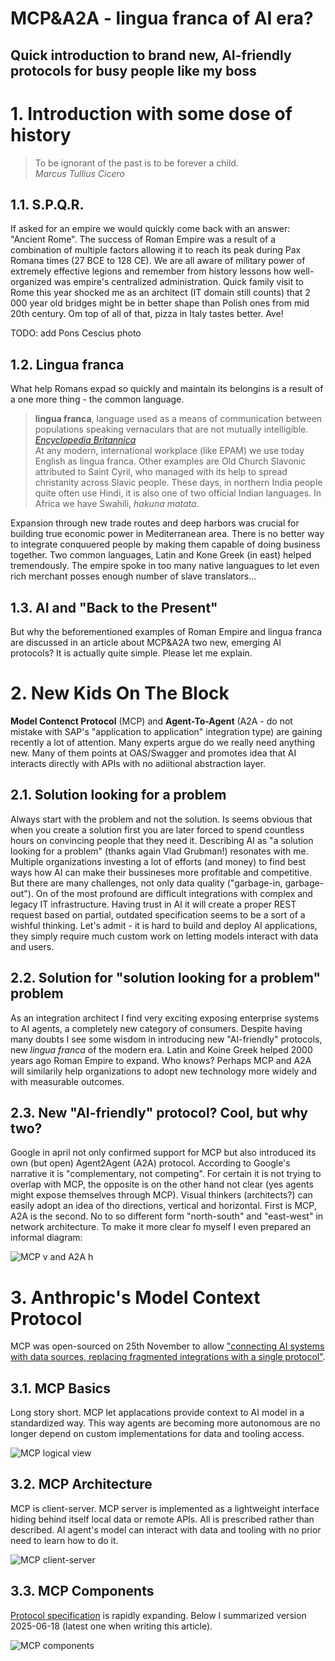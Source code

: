 # MCP&A2A - lingua franca of AI era?
## Quick introduction to brand new, AI-friendly protocols for busy people like my boss

# 1. Introduction with some dose of history

> To be ignorant of the past is to be forever a child.<br>
> *Marcus Tullius Cicero*

## 1.1. S.P.Q.R.

If asked for an empire we would quickly come back with an answer: "Ancient Rome". The success of Roman Empire was a result of a combination of multiple factors allowing it to reach its peak during Pax Romana times (27 BCE to 128 CE). We are all aware of military power of extremely effective legions and remember from history lessons how well-organized was empire's centralized administration. Quick family visit to Rome this year shocked me as an architect (IT domain still counts) that 2 000 year old bridges might be in better shape than Polish ones from mid 20th century. Om top of all of that, pizza in Italy tastes better. Ave!

TODO: add Pons Cescius photo

## 1.2. Lingua franca

What help Romans expad so quickly and maintain its belongins is a result of a one more thing - the common language.

> **lingua franca**, language used as a means of communication between populations speaking vernaculars that are not mutually intelligible.
> [*Encyclopedia Britannica*](https://www.britannica.com/topic/lingua-franca)<br>
> At any modern, international workplace (like EPAM) we use today English as lingua franca. Other examples are Old Church Slavonic attributed to Saint Cyril, who managed with its help to spread christanity across Slavic people. These days, in northern India people quite often use Hindi, it is also one of two official Indian languages. In Africa we have Swahili, *hakuna matata*.

Expansion through new trade routes and deep harbors was crucial for building true economic power in Mediterranean area. There is no better way to integrate conquuered people by making them capable of doing business together. Two common languages, Latin and Kone Greek (in east) helped tremendously. The empire spoke in too many native languagues to let even rich merchant posses enough number of slave translators...

## 1.3. AI and "Back to the Present"

But why the beforementioned examples of Roman Empire and lingua franca are discussed in an article about MCP&A2A two new, emerging AI protocols?
It is actually quite simple. Please let me explain.

# 2. New Kids On The Block
**Model Contenct Protocol** (MCP) and **Agent-To-Agent** (A2A - do not mistake with SAP's "application to application" integration type) are gaining recently a lot of attention. Many experts argue do we really need anything new. Many of them points at OAS/Swagger and promotes idea that AI interacts directly with APIs with no adiitional abstraction layer. 

## 2.1. Solution looking for a problem
Always start with the problem and not the solution. Is seems obvious that when you create a solution first you are later forced to spend countless hours on convincing people that they need it.
Describing AI as "a solution looking for a problem" (thanks again Vlad Grubman!) resonates with me. Multiple organizations investing a lot of efforts (and money) to find best ways how AI can make their bussineses more profitable and competitive. But there are many challenges, not only data quality ("garbage-in, garbage-out"). On of the most profound are difficult integrations with complex and legacy IT infrastructure. Having trust in AI it will create a proper REST request based on partial, outdated specification seems to be a sort of a wishful thinking. Let's admit - it is hard to build and deploy AI applications, they simply require much custom work on letting models interact with data and users.

## 2.2. Solution for "solution looking for a problem" problem
As an integration architect I find very exciting exposing enterprise systems to AI agents, a completely new category of consumers. Despite having many doubts I see some wisdom in introducing new "AI-friendly" protocols, new *lingua franca* of the modern era. Latin and Koine Greek helped 2000 years ago Roman Empire to expand. Who knows? Perhaps MCP and A2A will similarily help organizations to adopt new technology more widely and with measurable outcomes.

## 2.3. New "AI-friendly" protocol? Cool, but why two?
Google in april not only confirmed support for MCP but also introduced its own (but open) Agent2Agent (A2A) protocol. According to Google's narrative it is "complementary, not competing". For certain it is not trying to overlap with MCP, the opposite is on the other hand not clear (yes agents might expose themselves through MCP).
Visual thinkers (architects?) can easily adopt an idea of tho directions, vertical and horizontal. First is MCP, A2A is the second. No to so different form "north-south" and "east-west" in network architecture. To make it more clear fo myself I even prepared an informal diagram:

![MCP v and A2A h](mcp-a2s-h-v.jpg)

# 3. Anthropic's Model Context Protocol
MCP was open-sourced on 25th November to allow ["connecting AI systems with data sources, replacing fragmented integrations with a single protocol"](https://www.anthropic.com/news/model-context-protocol).

## 3.1. MCP Basics
Long story short. MCP let applacations provide context to AI model in a standardized way. This way agents are becoming more autonomous are no longer depend on custom implementations for data and tooling access.

![MCP logical view](mcp_hld.png)

## 3.2. MCP Architecture
MCP is client-server. MCP server is implemented as a lightweight interface hiding behind itself local data or remote APIs. All is prescribed rather than described. AI agent's model can interact with data and tooling with no prior need to learn how to do it.

![MCP client-server](mcp_lld.png)

## 3.3. MCP Components
[Protocol specification](https://modelcontextprotocol.io/introduction) is rapidly expanding. Below I summarized version 2025-06-18 (latest one when writing this article).

![MCP components](mcp_breakdown.png)



